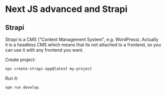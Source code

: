 # Next JS advanced and Strapi

## Strapi
Strapi is a CMS ("Content Management System", e.g. WordPress). Actually it is a headless CMS which means that its not attached to a frontend, so you can use it with any frontend you want.

Create project:
```sh
npx create-strapi-app@latest my-project
```

Run it:
```sh
npm run develop
```